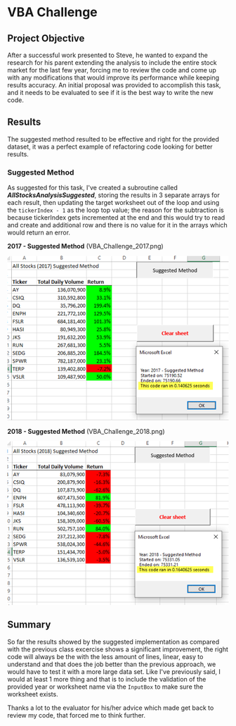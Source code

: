 # VBA Challenge

## Project Objective
After a successful work presented to Steve, he wanted to expand the research for his parent extending the analysis to include the entire stock market for the last few year, forcing me to review the code and come up with any modifications that would improve its performance while keeping results accuracy. An initial proposal was provided to accomplish this task, and it needs to be evaluated to see if it is the best way to write the new code.

## Results
The suggested method resulted to be effective and right for the provided dataset, it was a perfect example of refactoring code looking for better results.

### Suggested Method
As suggested for this task, I've created a subroutine called ***AllStocksAnalysisSuggested***, storing the results in 3 separate arrays for each result, then updating the target worksheet out of the loop and using the `tickerIndex - 1` as the loop top value; the reason for the subtraction is because tickerIndex gets incremented at the end and this would try to read and create and additional row and there is no value for it in the arrays which would return an error.

__2017 - Suggested Method__ (VBA_Challenge_2017.png)

![2017 - Suggested Method](/Resources/VBA_Challenge_2017.png)

__2018 - Suggested Method__ (VBA_Challenge_2018.png)

![2018 - Suggested Method](/Resources/VBA_Challenge_2018.png)

## Summary
So far the results showed by the suggested implementation as compared with the previous class excercise shows a significant improvement, the right code will always be the with the less amount of lines, linear, easy to understand and that does the job better than the previous approach, we would have to test it with a more large data set. Like I've previously said, I would  at least 1 more thing and that is to include the validation of the provided year or worksheet name via the `InputBox` to make sure the worksheet exists.

Thanks a lot to the evaluator for his/her advice which made get back to review my code, that forced me to think further.
